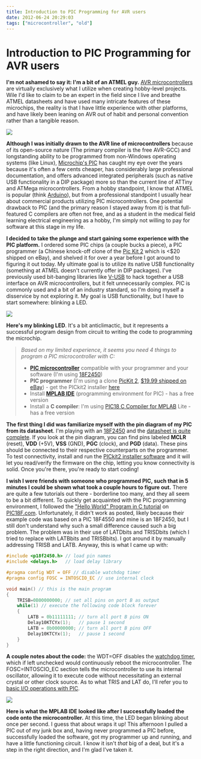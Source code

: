```yaml
---
title: Introduction to PIC Programming for AVR users
date: 2012-06-24 20:29:03
tags: ["microcontroller", "old"]
---
```


# Introduction to PIC Programming for AVR users

__I'm not ashamed to say it: I'm a bit of an ATMEL guy.__ [AVR microcontrollers](http://en.wikipedia.org/wiki/Atmel_AVR) are virtually exclusively what I utilize when creating hobby-level projects. Wile I'd like to claim to be an expert in the field since I live and breathe ATMEL datasheets and have used many intricate features of these microchips, the reality is that I have little experience with other platforms, and have likely been leaning on AVR out of habit and personal convention rather than a tangible reason.

<div class="text-center">

![](150-28-DIP1-200x128.jpg)

</div>

**Although I was initially drawn to the AVR line of microcontrollers** because of its open-source nature (The primary compiler is the free AVR-GCC) and longstanding ability to be programmed from non-Windows operating systems (like Linux), [Microchip's PIC](http://en.wikipedia.org/wiki/PIC_microcontroller) has caught my eye over the years because it's often a few cents cheaper, has considerably large professional documentation, and offers advanced integrated peripherals (such as native USB functionality in a DIP package) more so than the current line of ATTiny and ATMega microcontrollers. From a hobby standpoint, I know that ATMEL is popular (think [Arduino](http://en.wikipedia.org/wiki/Arduino)), but from a professional standpoint I usually hear about commercial products utilizing PIC microcontrollers. One potential drawback to PIC (and the primary reason I stayed away from it) is that full-featured C compilers are often not free, and as a student in the medical field learning electrical engineering as a hobby, I'm simply not willing to pay for software at this stage in my life.

__I decided to take the plunge and start gaining some experience with the PIC platform.__ I ordered some PIC chips (a couple bucks a piece), a PIC programmer (a Chinese knock-off clone of the [Pic Kit 2](http://en.wikipedia.org/wiki/PICKit) which is <$20 shipped on eBay), and shelved it for over a year before I got around to figuring it out today. My ultimate goal is to utilize its native USB functionality (something at ATMEL doesn't currently offer in DIP packages). I've previously used bit-banging libraries like [V-USB](http://www.obdev.at/products/vusb/index.html) to hack together a USB interface on AVR microcontrollers, but it felt unnecessarily complex. PIC is commonly used and a bit of an industry standard, so I'm doing myself a disservice by not exploring it. My goal is USB functionality, but I have to start somewhere: blinking a LED.

<div class="text-center">

![](2012-06-24-15.57.56-525x393.jpg)

</div>

__Here's my blinking LED__. It's a bit anticlimactic, but it represents a successful program design from circuit to writing the code to programming the microchip.
>  _Based on my limited experience, it seems you need 4 things to program a PIC microcontroller with C:_
>
> *   __[PIC microcontroller](http://en.wikipedia.org/wiki/PIC_microcontroller)__ compatible with your programmer and your software (I'm using [18F2450](http://ww1.microchip.com/downloads/en/DeviceDoc/39760d.pdf))
> *   __PIC programmer__ (I'm using a clone [PicKit 2](http://en.wikipedia.org/wiki/PICKit), [$19.99 shipped on eBay](http://www.ebay.com/sch/i.html?_trksid=p5197.m570.l1313&_nkw=pic+kit+2&_sacat=0)) - get the PICkit2 installer [here](http://www.microchip.com/stellent/idcplg?IdcService=SS_GET_PAGE&nodeId=1406&dDocName=en023805)
> *   Install __[MPLAB IDE](http://www.microchip.com/stellent/idcplg?IdcService=SS_GET_PAGE&nodeId=1406&dDocName=en019469&part=SW007002)__ (programming environment for PIC) - has a free version
> *   Install a __C compiler__: I'm using [PIC18 C Compiler for MPLAB](http://www.microchip.com/stellent/idcplg?IdcService=SS_GET_PAGE&nodeId=1406&dDocName=en010014) Lite - has a free version
>
>
__The first thing I did was familiarize myself with the pin diagram of my PIC from its datasheet__. I'm playing with an [18F2450](http://ww1.microchip.com/downloads/en/DeviceDoc/39760d.pdf) and the [datasheet is quite complete](http://ww1.microchip.com/downloads/en/DeviceDoc/39760d.pdf). If you look at the pin diagram, you can find pins labeled __MCLR__ (reset), __VDD__ (+5V), __VSS__ (GND), __PGC__ (clock), and __PGD__ (data). These pins should be connected to their respective counterparts on the programmer. To test connectivity, install and run the [PICkit2 installer software](http://www.microchip.com/stellent/idcplg?IdcService=SS_GET_PAGE&nodeId=1406&dDocName=en023805) and it will let you read/verify the firmware on the chip, letting you know connectivity is solid. Once you're there, you're ready to start coding!

__I wish I were friends with someone who programmed PIC, such that in 5 minutes I could be shown what took a couple hours to figure out.__ There are quite a few tutorials out there - borderline too many, and they all seem to be a bit different. To quickly get acquainted with the PIC programming environment, I followed the ["Hello World" Program in C tutorial](http://www.pic18f.com/18f4550-c-tutorial/2009/11/16/tutorial-4-hello-world-program-in-c/) on [PIC18F.com](http://www.pic18f.com/). Unfortunately, it didn't work as posted, likely because their example code was based on a PIC 18F4550 and mine is an 18F2450, but I still don't understand why such a small difference caused such a big problem. The problem was in their use of LATDbits and TRISDbits (which I tried to replace with LATBbits and TRISBbits). I got around it by manually addressing TRISB and LATB. Anyway, this is what I came up with:

```c
#include <p18f2450.h> // load pin names
#include <delays.h>   // load delay library

#pragma config WDT = OFF // disable watchdog timer
#pragma config FOSC = INTOSCIO_EC // use internal clock

void main() // this is the main program
{
    TRISB=0B00000000; // set all pins on port B as output
    while(1) // execute the following code block forever
    {
        LATB = 0b11111111; // turn all port B pins ON
        Delay10KTCYx(1);   // pause 1 second
        LATB = 0b00000000; // turn all port B pins OFF
        Delay10KTCYx(1);   // pause 1 second
    }
}
```

__A couple notes about the code:__ the WDT=OFF disables the [watchdog timer](http://en.wikipedia.org/wiki/Watchdog_timer), which if left unchecked would continuously reboot the microcontroller. The FOSC=INTOSCIO_EC section tells the microcontroller to use its internal oscillator, allowing it to execute code without necessitating an external crystal or other clock source. As to what TRIS and LAT do, I'll refer you to [basic I/O operations with PIC](http://www.mikroe.com/eng/chapters/view/4/chapter-3-i-o-ports/).

<div class="text-center img-medium">

[![](pic-ledblink_thumb.jpg)](pic-ledblink.png)

</div>

__Here is what the MPLAB IDE looked like after I successfully loaded the code onto the microcontroller.__ At this time, the LED began blinking about once per second. I guess that about wraps it up! This afternoon I pulled a PIC out of my junk box and, having never programmed a PIC before, successfully loaded the software, got my programmer up and running, and have a little functioning circuit. I know it isn't _that_ big of a deal, but it's a step in the right direction, and I'm glad I've taken it.